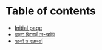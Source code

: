 # Table of contents

* [Initial page](README.md)
* [প্রভাত কিবোর্ড লে-আউট](undefined.md)
* [স্বরবর্ণ ও ব্যঞ্জনবর্ণ](undefined-2.md)

